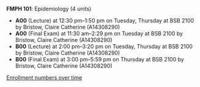 **FMPH 101**: Epidemiology (4 units)

- **A00** (Lecture) at 12:30 pm–1:50 pm on Tuesday, Thursday at BSB 2100 by Bristow, Claire Catherine (A14308290)
- **A00** (Final Exam) at 11:30 am–2:29 pm on Tuesday at BSB 2100 by Bristow, Claire Catherine (A14308290)
- **B00** (Lecture) at 2:00 pm–3:20 pm on Tuesday, Thursday at BSB 2100 by Bristow, Claire Catherine (A14308290)
- **B00** (Final Exam) at 3:00 pm–5:59 pm on Thursday at BSB 2100 by Bristow, Claire Catherine (A14308290)

[Enrollment numbers over time](./FMPH101.tsv)

